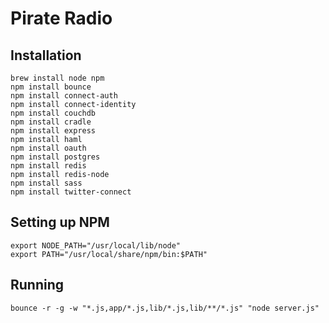 # Pirate Radio

## Installation

    brew install node npm
    npm install bounce
    npm install connect-auth
    npm install connect-identity
    npm install couchdb
    npm install cradle
    npm install express
    npm install haml
    npm install oauth
    npm install postgres
    npm install redis
    npm install redis-node
    npm install sass
    npm install twitter-connect

## Setting up NPM

    export NODE_PATH="/usr/local/lib/node"
    export PATH="/usr/local/share/npm/bin:$PATH"

## Running

    bounce -r -g -w "*.js,app/*.js,lib/*.js,lib/**/*.js" "node server.js"
